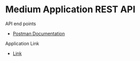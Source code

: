 # Medium Application REST API
API end points 
- [Postman Documentation](https://documenter.getpostman.com/view/32805489/2sAYBSjDJF)
  
Application Link
- [Link](http://ec2-13-203-86-177.ap-south-1.compute.amazonaws.com:8080/public/all-blogs)
